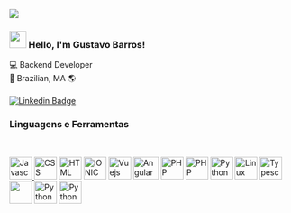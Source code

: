 <p>
  <a href="https://github.com/anuraghazra/github-readme-stats">
    <img
      align="center"
      src="https://github-readme-stats.vercel.app/api/top-langs/?username=gustavo3g&count_private=true&layout=compact&theme=dark&custom_title=Linguagens%20Mais%20Usadas"
    />
  </a>
</p>

### <img src="https://media.giphy.com/media/hvRJCLFzcasrR4ia7z/giphy.gif" width="30px"> Hello, I'm Gustavo Barros!

💻 Backend Developer <br>
🏡 Brazilian, MA 🌎 <br>
<br>
[![Linkedin Badge](https://img.shields.io/badge/-Gustavo-6633cc?style=flat-square&logo=Linkedin&logoColor=white&link=https://www.linkedin.com/in/gustavo3g)](https://www.linkedin.com/in/gustavo3g/) 

### Linguagens e Ferramentas

<br/>

<p>
  <a href="https://www.javascript.com/" target="_blank">
    <img
      src="https://devicon.dev/devicon.git/icons/javascript/javascript-original.svg"
      alt="Javascript"
      width="40"
      height="40"
    />
  </a>

  <a>
    <img
      src="https://devicon.dev/devicon.git/icons/css3/css3-original.svg"
      alt="CSS"
      width="40"
      height="40"
    />
  </a>

  <a>
    <img
      src="https://devicon.dev/devicon.git/icons/html5/html5-original.svg"
      alt="HTML"
      width="40"
      height="40"
    />
  </a>
  
  <a>
    <img
      src="https://ionicframework.com/img/meta/logo.png"
      alt="IONIC"
      width="40"
      height="40"
    />
  </a>
  
  <a>
    <img
      src="https://devicon.dev/devicon.git/icons/vuejs/vuejs-original.svg"
      alt="Vuejs"
      width="40"
      height="40"
    />
  </a>
  
   <a>
    <img
      src="https://img2.gratispng.com/20180701/rht/kisspng-angularjs-logo-javascript-security-token-5b38e22b8a3f38.7851363415304545715663.jpg"
      alt="Angular"
      width="45"
      height="40"
    />
  </a>
  
  <a>
    <img
      src="https://upload.wikimedia.org/wikipedia/commons/2/27/PHP-logo.svg"
      alt="PHP"
      width="40"
      height="40"
    />
  </a>

  <a>
    <img
      src="https://cdn.worldvectorlogo.com/logos/codeigniter.svg"
      alt="PHP"
      width="40"
      height="40"
    />
  </a>

  <a>
    <img
      src="https://upload.wikimedia.org/wikipedia/commons/thumb/9/9a/Laravel.svg/1200px-Laravel.svg.png"
      alt="Python"
      width="40"
      height="40"
    />
  </a>
  

  <a>
    <img
      src="https://devicon.dev/devicon.git/icons/linux/linux-original.svg"
      alt="Linux"
      width="40"
      height="40"
    />
  </a>

  <a>
    <img
    src="https://cdn.iconscout.com/icon/free/png-256/node-js-1174925.png"
    alt="Typescript"
    width="40"
    height="40"
    />
  </a>

  <a>
  <img
    src="https://images.ctfassets.net/89x9qkiaqmsu/7hiFIqtipVoEaLsPe1Bbm2/1202cc7c41cca671d0c6e95f0c0fb320/ts.png"
    alt=""
    width="40"
    height="40"
    />
  </a>

  <a>
    <img
    src="https://devicon.dev/devicon.git/icons/python/python-original.svg"
    alt="Python"
    width="40"
    height="40"
    />
  </a>

  <a>
    <img
      src="https://upload.wikimedia.org/wikipedia/commons/thumb/d/d5/Selenium_Logo.png/1200px-Selenium_Logo.png"
      alt="Python"
      width="40"
      height="40"
    />
  </a>


<!--
**Gustavo3g/Gustavo3g** is a ✨ _special_ ✨ repository because its `README.md` (this file) appears on your GitHub profile.
